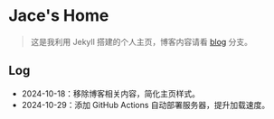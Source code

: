 # Jace's Home

> 这是我利用 Jekyll 搭建的个人主页，博客内容请看 [blog](https://github.com/jaceyi/jaceyi.github.io/tree/blog) 分支。

## Log

* 2024-10-18：移除博客相关内容，简化主页样式。
* 2024-10-29：添加 GitHub Actions 自动部署服务器，提升加载速度。
